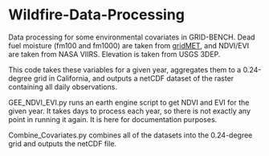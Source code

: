 # Wildfire-Data-Processing

Data processing for some environmental covariates in GRID-BENCH. Dead fuel moisture (fm100 and fm1000) are taken from [gridMET](https://www.climatologylab.org/gridmet.html), and NDVI/EVI are taken from NASA VIIRS. Elevation is taken from USGS 3DEP.

This code takes these variables for a given year, aggregates them to a 0.24-degree grid in California, and outputs a netCDF dataset of the raster containing all daily observations.

GEE_NDVI_EVI.py runs an earth engine script to get NDVI and EVI for the given year. It takes days to process each year, so there is not exactly any point in running it again. It is here for documentation purposes.

Combine_Covariates.py combines all of the datasets into the 0.24-degree grid and outputs the netCDF file.